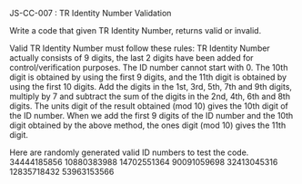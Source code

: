JS-CC-007 : TR Identity Number Validation

Write a code that given TR Identity Number, returns valid or invalid.

Valid TR Identity Number must follow these rules:
  TR Identity Number actually consists of 9 digits, the last 2 digits have been added for control/verification purposes.
  The ID number cannot start with 0.
  The 10th digit is obtained by using the first 9 digits, and the 11th digit is obtained by using the first 10 digits.
  Add the digits in the 1st, 3rd, 5th, 7th and 9th digits, multiply by 7 and subtract the sum of the digits in the 2nd, 4th, 6th and 8th digits.
  The units digit of the result obtained (mod 10) gives the 10th digit of the ID number.
  When we add the first 9 digits of the ID number and the 10th digit obtained by the above method, the ones digit (mod 10) gives the 11th digit.


Here are randomly generated valid ID numbers to test the code.
34444185856
10880383988
14702551364
90091059698
32413045316
12835718432
53963153566
